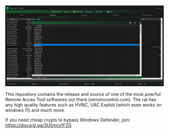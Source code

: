  <img src="https://github.com/DevxStudio/VenomRAT_HVNC_2023_Cracked/raw/master/mZmBIZc.png"> <br>

This repository contains the release and source of one of the most powrful Remote Acces Tool softwares out there (venomcontrol.com).
 The rat has any high quality features such as HVNC, UAC Exploit (which even works on windows 11) and much more.

If you need  cheap crypts to bypass Windows Defender, join: https://discord.gg/3U5mcyfFZG

